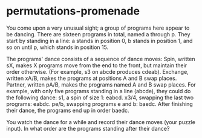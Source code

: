 # permutations-promenade

You come upon a very unusual sight; a group of programs here appear to be dancing.
There are sixteen programs in total, named a through p. They start by standing in a line: 
a stands in position 0, b stands in position 1, and so on until p, which stands in position 15.

The programs' dance consists of a sequence of dance moves:
Spin, written sX, makes X programs move from the end to the front, but maintain their order
otherwise. (For example, s3 on abcde produces cdeab).
Exchange, written xA/B, makes the programs at positions A and B swap places.
Partner, written pA/B, makes the programs named A and B swap places.
For example, with only five programs standing in a line (abcde), they could do the following
dance:
s1, a spin of size 1: eabcd.
x3/4, swapping the last two programs: eabdc.
pe/b, swapping programs e and b: baedc.
After finishing their dance, the programs end up in order baedc.

You watch the dance for a while and record their dance moves (your puzzle input). In what
order are the programs standing after their dance?
